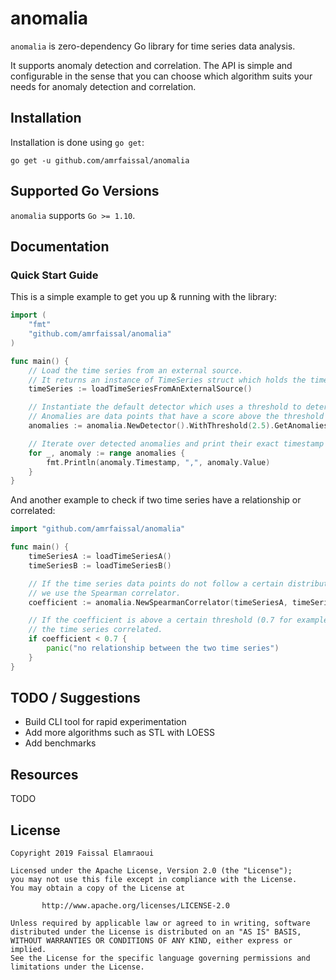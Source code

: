 # anomalia

`anomalia` is zero-dependency Go library for time series data analysis.

It supports anomaly detection and correlation. The API is simple and configurable in the sense that you can choose which algorithm suits your needs for anomaly detection and correlation.

## Installation

Installation is done using `go get`:

```shell
go get -u github.com/amrfaissal/anomalia
```

## Supported Go Versions

`anomalia` supports `Go >= 1.10`.

## Documentation

### Quick Start Guide

This is a simple example to get you up & running with the library:

```go
import (
    "fmt"
    "github.com/amrfaissal/anomalia"
)

func main() {
    // Load the time series from an external source.
    // It returns an instance of TimeSeries struct which holds the timestamps and their values.
    timeSeries := loadTimeSeriesFromAnExternalSource()

    // Instantiate the default detector which uses a threshold to determines anomalies.
    // Anomalies are data points that have a score above the threshold (2.5 in this case).
    anomalies := anomalia.NewDetector().WithThreshold(2.5).GetAnomalies(timeSeries)

    // Iterate over detected anomalies and print their exact timestamp and value.
    for _, anomaly := range anomalies {
        fmt.Println(anomaly.Timestamp, ",", anomaly.Value)
    }
}
```

And another example to check if two time series have a relationship or correlated:

```go
import "github.com/amrfaissal/anomalia"

func main() {
    timeSeriesA := loadTimeSeriesA()
    timeSeriesB := loadTimeSeriesB()

    // If the time series data points do not follow a certain distribution
    // we use the Spearman correlator.
    coefficient := anomalia.NewSpearmanCorrelator(timeSeriesA, timeSeriesB).Run()

    // If the coefficient is above a certain threshold (0.7 for example), we consider
    // the time series correlated.
    if coefficient < 0.7 {
        panic("no relationship between the two time series")
    }
}
```

## TODO / Suggestions

- Build CLI tool for rapid experimentation
- Add more algorithms such as STL with LOESS
- Add benchmarks

## Resources

TODO

## License

```text
Copyright 2019 Faissal Elamraoui

Licensed under the Apache License, Version 2.0 (the "License");
you may not use this file except in compliance with the License.
You may obtain a copy of the License at

       http://www.apache.org/licenses/LICENSE-2.0

Unless required by applicable law or agreed to in writing, software
distributed under the License is distributed on an "AS IS" BASIS,
WITHOUT WARRANTIES OR CONDITIONS OF ANY KIND, either express or implied.
See the License for the specific language governing permissions and
limitations under the License.
```
